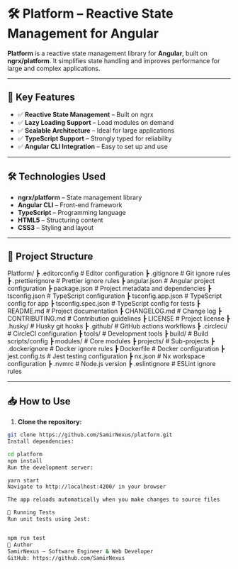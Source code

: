 # 🛠️ Platform – Reactive State Management for Angular

**Platform** is a reactive state management library for **Angular**, built on **ngrx/platform**. It simplifies state handling and improves performance for large and complex applications.

---

## 🌟 Key Features

- ✅ **Reactive State Management** – Built on ngrx  
- ✅ **Lazy Loading Support** – Load modules on demand  
- ✅ **Scalable Architecture** – Ideal for large applications  
- ✅ **TypeScript Support** – Strongly typed for reliability  
- ✅ **Angular CLI Integration** – Easy to set up and use  

---

## 🛠️ Technologies Used

- **ngrx/platform** – State management library  
- **Angular CLI** – Front-end framework  
- **TypeScript** – Programming language  
- **HTML5** – Structuring content  
- **CSS3** – Styling and layout  

---

## 📂 Project Structure

Platform/
┣ .editorconfig # Editor configuration
┣ .gitignore # Git ignore rules
┣ .prettierignore # Prettier ignore rules
┣ angular.json # Angular project configuration
┣ package.json # Project metadata and dependencies
┣ tsconfig.json # TypeScript configuration
┣ tsconfig.app.json # TypeScript config for app
┣ tsconfig.spec.json # TypeScript config for tests
┣ README.md # Project documentation
┣ CHANGELOG.md # Change log
┣ CONTRIBUTING.md # Contribution guidelines
┣ LICENSE # Project license
┣ .husky/ # Husky git hooks
┣ .github/ # GitHub actions workflows
┣ .circleci/ # CircleCI configuration
┣ tools/ # Development tools
┣ build/ # Build scripts/config
┣ modules/ # Core modules
┣ projects/ # Sub-projects
┣ .dockerignore # Docker ignore rules
┣ Dockerfile # Docker configuration
┣ jest.config.ts # Jest testing configuration
┣ nx.json # Nx workspace configuration
┣ .nvmrc # Node.js version
┣ .eslintignore # ESLint ignore rules


---

## 📥 How to Use

1. **Clone the repository:**

```bash
git clone https://github.com/SamirNexus/platform.git
Install dependencies:

cd platform
npm install
Run the development server:

yarn start
Navigate to http://localhost:4200/ in your browser

The app reloads automatically when you make changes to source files

🧪 Running Tests
Run unit tests using Jest:


npm run test
🚀 Author
SamirNexus – Software Engineer & Web Developer
GitHub: https://github.com/SamirNexus
